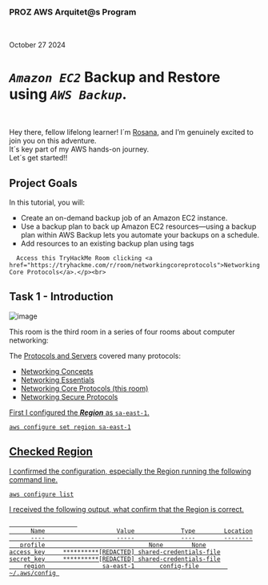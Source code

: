 <h3>PROZ AWS Arquitet@s Program</h3><br>

<p>October 27 2024<br></p>
<h1><code><em>Amazon EC2</em></code> Backup and Restore using <code><em>AWS Backup</em></code>.</h1><br>

<p>Hey there, fellow lifelong learner! I´m <a href="https://www.linkedin.com/in/rosanafssantos/">Rosana</a>, and I’m genuinely excited to join you on this adventure.<br>
It´s key part of my AWS hands-on journey.<br>
Let´s get started!!<br>


<h2>Project Goals</h2>
<p>In this tutorial, you will:</p>
<ul style="list-style-type:square">
    <li>Create an on-demand backup job of an Amazon EC2 instance.</li>
    <li>Use a backup plan to back up Amazon EC2 resources—using a backup plan within AWS Backup lets you automate your backups on a schedule.</li>
    <li>Add resources to an existing backup plan using tags</li>
</ul></p>

      
      Access this TryHackMe Room clicking <a href="https://tryhackme.com/r/room/networkingcoreprotocols">Networking Core Protocols</a>.</p><br>

<h2>Task 1 - Introduction</h2>

![image](https://github.com/user-attachments/assets/19fb744c-01c6-4568-a67d-37690c7d83f2)

<p>This room is the third room in a series of four rooms about computer networking:</p>

<p>The <a href="https://tryhackme.com/r/room/protocolsandservers"> Protocols and Servers</a> covered many protocols:<br>

<ul style="list-style-type:square">
    <li><a href="https://tryhackme.com/r/room/networkingconcepts">Networking Concepts</li>
    <li><a href="https://tryhackme.com/r/room/networkingessentials">Networking Essentials</li>
    <li>Networking Core Protocols (this room)</li>
    <li><a href="https://tryhackme.com/r/room/networkingsecureprotocols">Networking Secure Protocols</li>
</ul></p>

<p>First I configured the <strong><em>Region</em></strong> as <code>sa-east-1</code>.</p>
<pre><code>aws configure set region sa-east-1</code></pre>

<h2>Checked Region</h2>
<p>I confirmed the configuration, especially the Region running the following command line.</p>
<pre><code>aws configure list</code></pre>

<p>I received the following output, what confirm that the Region is correct.</p>
<pre><code>                   
      Name                    Value             Type        Location
      ----                    -----             ----        --------
   profile                <not set>             None        None
access_key     **********[REDACTED] shared-credentials-file
secret_key     **********[REDACTED] shared-credentials-file
    region                sa-east-1       config-file        ~/.aws/config </code></pre>
